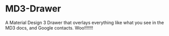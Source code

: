 # MD3-Drawer
A Material Design 3 Drawer that overlays everything like what you see in the MD3 docs, and Google contacts. Woo!!!!!!!
